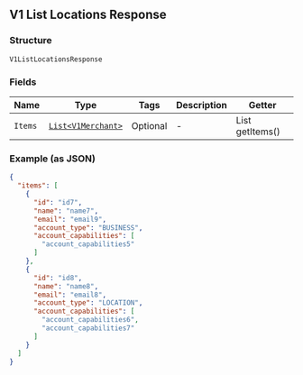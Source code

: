 ## V1 List Locations Response

### Structure

`V1ListLocationsResponse`

### Fields

| Name | Type | Tags | Description | Getter |
|  --- | --- | --- | --- | --- |
| `Items` | [`List<V1Merchant>`](/doc/models/v1-merchant.md) | Optional | - | List<V1Merchant> getItems() |

### Example (as JSON)

```json
{
  "items": [
    {
      "id": "id7",
      "name": "name7",
      "email": "email9",
      "account_type": "BUSINESS",
      "account_capabilities": [
        "account_capabilities5"
      ]
    },
    {
      "id": "id8",
      "name": "name8",
      "email": "email8",
      "account_type": "LOCATION",
      "account_capabilities": [
        "account_capabilities6",
        "account_capabilities7"
      ]
    }
  ]
}
```

